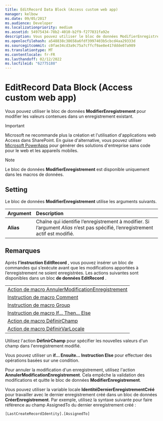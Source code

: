 ```yaml
---
title: EditRecord Data Block (Access custom web app)
manager: kelbow
ms.date: 09/05/2017
ms.audience: Developer
ms.localizationpriority: medium
ms.assetid: 54975434-78b2-4010-b2f9-f277831fa92e
description: Vous pouvez utiliser le bloc de données ModifierEnregistrement pour modifier les valeurs contenues dans un enregistrement existant.
ms.openlocfilehash: a548838c38658a6fdf3997403b5cbcd4aa29333d
ms.sourcegitcommit: c0fae34cd3a9c75a7cffcf9ae8e417ddde07a989
ms.translationtype: MT
ms.contentlocale: fr-FR
ms.lasthandoff: 02/12/2022
ms.locfileid: "62775188"
---
```

# <a name="editrecord-data-block-access-custom-web-app"></a>EditRecord Data Block (Access custom web app)

Vous pouvez utiliser le bloc de données **ModifierEnregistrement** pour modifier les valeurs contenues dans un enregistrement existant.
  
> [!IMPORTANT]
> Microsoft ne recommande plus la création et l'utilisation d'applications web Access dans SharePoint. En guise d'alternative, vous pouvez utiliser [Microsoft PowerApps](https://powerapps.microsoft.com/) pour générer des solutions d'entreprise sans code pour le web et les appareils mobiles.
  
> [!NOTE]
> Le bloc de données **ModifierEnregistrement** est disponible uniquement dans les macros de données.
  
## <a name="setting"></a>Setting

Le bloc de données **ModifierEnregistrement** utilise les arguments suivants.
  
|**Argument**|**Description**|
|:-----|:-----|
|**Alias** <br/> |Chaîne qui identifie l’enregistrement à modifier. Si l’argument *Alias* n’est pas spécifié, l’enregistrement actif est modifié. |

## <a name="remarks"></a>Remarques

Après **l’instruction EditRecord** , vous pouvez insérer un bloc de commandes qui s’exécute avant que les modifications apportées à l’enregistrement ne soient enregistrées. Les actions suivantes sont disponibles dans un bloc **de données EditRecord** . 
  
||
|:-----|
|[Action de macro AnnulerModificationEnregistrement](cancelrecordchange-macro-action-access-custom-web-app.md) <br/> |
|[Instruction de macro Comment](comment-macro-block-access-custom-web-app.md) <br/> |
|[Instruction de macro Group](group-macro-block-access-custom-web-app.md) <br/> |
|[Instruction de macro If... Then... Else](ifthenelse-macro-block-access-custom-web-app.md) <br/> |
|[Action de macro DéfinirChamp](setfield-macro-action-access-custom-web-app.md) <br/> |
|[Action de macro DéfinirVarLocale](setlocalvar-macro-action-access-custom-web-app.md) <br/> |

Utilisez l'action **DéfinirChamp** pour spécifier les nouvelles valeurs d'un champ dans l'enregistrement modifié.
  
Vous pouvez utiliser un **if... Ensuite... Instruction Else** pour effectuer des opérations basées sur une condition.
  
Pour annuler la modification d'un enregistrement, utilisez l'action **AnnulerModificationEnregistrement**. Cela empêche la validation des modifications et quitte le bloc de données **ModifierEnregistrement**.
  
Vous pouvez utiliser la variable locale **IdentitéDernierEnregistrementCréé** pour travailler avec le dernier enregistrement créé dans un bloc de données **CréerEnregistrement**. Par exemple, utilisez la syntaxe suivante pour faire référence au champ AssignedTo du dernier enregistrement créé :
  
`[LastCreateRecordIdentity].[AssignedTo]`
